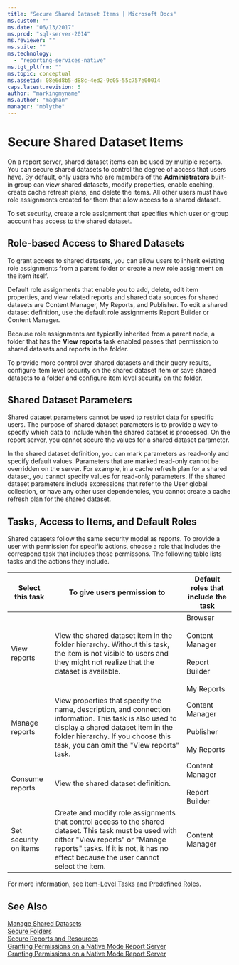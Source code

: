 ```yaml
---
title: "Secure Shared Dataset Items | Microsoft Docs"
ms.custom: ""
ms.date: "06/13/2017"
ms.prod: "sql-server-2014"
ms.reviewer: ""
ms.suite: ""
ms.technology: 
  - "reporting-services-native"
ms.tgt_pltfrm: ""
ms.topic: conceptual
ms.assetid: 08e6d8b5-d88c-4ed2-9c05-55c757e00014
caps.latest.revision: 5
author: "markingmyname"
ms.author: "maghan"
manager: "mblythe"
---
```

# Secure Shared Dataset Items
  On a report server, shared dataset items can be used by multiple reports. You can secure shared datasets to control the degree of access that users have. By default, only users who are members of the **Administrators** built-in group can view shared datasets, modify properties, enable caching, create cache refresh plans, and delete the items. All other users must have role assignments created for them that allow access to a shared dataset.  
  
 To set security, create a role assignment that specifies which user or group account has access to the shared dataset.  
  
## Role-based Access to Shared Datasets  
 To grant access to shared datasets, you can allow users to inherit existing role assignments from a parent folder or create a new role assignment on the item itself.  
  
 Default role assignments that enable you to add, delete, edit item properties, and view related reports and shared data sources for shared datasets are Content Manager, My Reports, and Publisher. To edit a shared dataset definition, use the default role assignments Report Builder or Content Manager.  
  
 Because role assignments are typically inherited from a parent node, a folder that has the **View reports** task enabled passes that permission to shared datasets and reports in the folder.  
  
 To provide more control over shared datasets and their query results, configure item level security on the shared dataset item or save shared datasets to a folder and configure item level security on the folder.  
  
## Shared Dataset Parameters  
 Shared dataset parameters cannot be used to restrict data for specific users. The purpose of shared dataset parameters is to provide a way to specify which data to include when the shared dataset is processed. On the report server, you cannot secure the values for a shared dataset parameter.  
  
 In the shared dataset definition, you can mark parameters as read-only and specify default values. Parameters that are marked read-only cannot be overridden on the server. For example, in a cache refresh plan for a shared dataset, you cannot specify values for read-only parameters. If the shared dataset parameters include expressions that refer to the User global collection, or have any other user dependencies, you cannot create a cache refresh plan for the shared dataset.  
  
## Tasks, Access to Items, and Default Roles  
 Shared datasets follow the same security model as reports. To provide a user with permission for specific actions, choose a role that includes the correspond task that includes those permissons. The following table lists tasks and the actions they include.  
  
|Select this task|To give users permission to|Default roles that include the task|  
|----------------------|---------------------------------|-----------------------------------------|  
|View reports|View the shared dataset item in the folder hierarchy. Without this task, the item is not visible to users and they might not realize that the dataset is available.|Browser<br /><br /> Content Manager<br /><br /> Report Builder<br /><br /> My Reports|  
|Manage reports|View properties that specify the name, description, and connection information. This task is also used to display a shared dataset item in the folder hierarchy. If you choose this task, you can omit the "View reports" task.|Content Manager<br /><br /> Publisher<br /><br /> My Reports|  
|Consume reports|View the shared dataset definition.|Content Manager<br /><br /> Report Builder|  
|Set security on items|Create and modify role assignments that control access to the shared dataset. This task must be used with either "View reports" or "Manage reports" tasks. If it is not, it has no effect because the user cannot select the item.|Content Manager|  
  
 For more information, see [Item-Level Tasks](tasks-and-permissions-item-level-tasks.md) and [Predefined Roles](role-definitions-predefined-roles.md).  
  
## See Also  
 [Manage Shared Datasets](../report-data/manage-shared-datasets.md)   
 [Secure Folders](secure-folders.md)   
 [Secure Reports and Resources](secure-reports-and-resources.md)   
 [Granting Permissions on a Native Mode Report Server](granting-permissions-on-a-native-mode-report-server.md)   
 [Granting Permissions on a Native Mode Report Server](granting-permissions-on-a-native-mode-report-server.md)  
  
  
